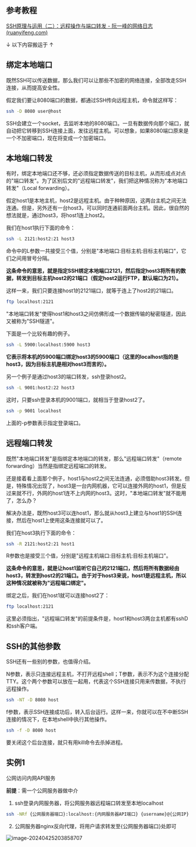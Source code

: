 ## **参考教程**

[SSH原理与运用（二）：远程操作与端口转发 - 阮一峰的网络日志 (ruanyifeng.com)](https://www.ruanyifeng.com/blog/2011/12/ssh_port_forwarding.html)

↓ 以下内容搬运于 ↑

## **绑定本地端口**

既然SSH可以传送数据，那么我们可以让那些不加密的网络连接，全部改走SSH连接，从而提高安全性。

假定我们要让8080端口的数据，都通过SSH传向远程主机，命令就这样写：

``` bash
ssh -D 8080 user@host
```

SSH会建立一个socket，去监听本地的8080端口。一旦有数据传向那个端口，就自动把它转移到SSH连接上面，发往远程主机。可以想象，如果8080端口原来是一个不加密端口，现在将变成一个加密端口。

## **本地端口转发**

有时，绑定本地端口还不够，还必须指定数据传送的目标主机，从而形成点对点的"端口转发"。为了区别后文的"远程端口转发"，我们把这种情况称为"本地端口转发"（Local forwarding）。

假定host1是本地主机，host2是远程主机。由于种种原因，这两台主机之间无法连通。但是，另外还有一台host3，可以同时连通前面两台主机。因此，很自然的想法就是，通过host3，将host1连上host2。

我们在host1执行下面的命令：

```bash
ssh -L 2121:host2:21 host3
```

命令中的L参数一共接受三个值，分别是"本地端口:目标主机:目标主机端口"，它们之间用冒号分隔。

**这条命令的意思，就是指定SSH绑定本地端口2121，然后指定host3将所有的数据，转发到目标主机host2的21端口（假定host2运行FTP，默认端口为21）。**

这样一来，我们只要连接host1的2121端口，就等于连上了host2的21端口。

```bash
ftp localhost:2121
```

"本地端口转发"使得host1和host3之间仿佛形成一个数据传输的秘密隧道，因此又被称为"SSH隧道"。

下面是一个比较有趣的例子。

```bash
ssh -L 5900:localhost:5900 host3
```

**它表示将本机的5900端口绑定host3的5900端口（这里的localhost指的是host3，因为目标主机是相对host3而言的）。**

另一个例子是通过host3的端口转发，ssh登录host2。

```bash
ssh -L 9001:host2:22 host3
```

这时，只要ssh登录本机的9001端口，就相当于登录host2了。

```bash
ssh -p 9001 localhost
```

上面的-p参数表示指定登录端口。

## **远程端口转发**

既然"本地端口转发"是指绑定本地端口的转发，那么"远程端口转发"（remote forwarding）当然是指绑定远程端口的转发。

还是接着看上面那个例子，host1与host2之间无法连通，必须借助host3转发。但是，特殊情况出现了，host3是一台内网机器，它可以连接外网的host1，但是反过来就不行，外网的host1连不上内网的host3。这时，"本地端口转发"就不能用了，怎么办？

解决办法是，既然host3可以连host1，那么就从host3上建立与host1的SSH连接，然后在host1上使用这条连接就可以了。

我们在host3执行下面的命令：

```bash
ssh -R 2121:host2:21 host1
```

R参数也是接受三个值，分别是"远程主机端口:目标主机:目标主机端口"。

**这条命令的意思，就是让host1监听它自己的2121端口，然后将所有数据经由host3，转发到host2的21端口。由于对于host3来说，host1是远程主机，所以这种情况就被称为"远程端口绑定"。**

绑定之后，我们在host1就可以连接host2了：

```bash
ftp localhost:2121
```

这里必须指出，"远程端口转发"的前提条件是，host1和host3两台主机都有sshD和ssh客户端。

## **SSH的其他参数**

SSH还有一些别的参数，也值得介绍。

N参数，表示只连接远程主机，不打开远程shell；T参数，表示不为这个连接分配TTY。这个两个参数可以放在一起用，代表这个SSH连接只用来传数据，不执行远程操作。

```bash
ssh -NT -D 8080 host
```

f参数，表示SSH连接成功后，转入后台运行。这样一来，你就可以在不中断SSH连接的情况下，在本地shell中执行其他操作。

```bash
ssh -f -D 8080 host
```

要关闭这个后台连接，就只有用kill命令去杀掉进程。

## **实例1**

公网访问内网API服务

**前提**：需一个公网服务器做中介

1. ssh登录内网服务器，将公网服务器远程端口转发至本地localhost

```bash
ssh -NRf {公网服务器端口}:localhost:{内网服务器API端口} {username}@{公网IP}
```

2. 公网服务器nginx反向代理，将用户请求转发至{公网服务器端口}处即可

![image-20240425203858707](https://s2.loli.net/2024/04/25/I9qPEa5pZshk8DR.png)